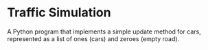 # Traffic Simulation

A Python program that implements a simple update method for cars, represented as
a list of ones (cars) and zeroes (empty road). 
